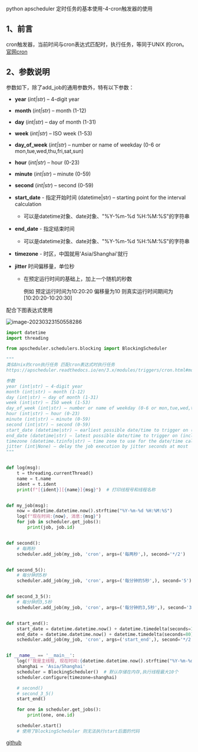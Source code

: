 python apscheduler 定时任务的基本使用-4-cron触发器的使用

## 1、前言

cron触发器，当前时间与cron表达式匹配时，执行任务，等同于UNIX 的cron。[官网cron](https://apscheduler.readthedocs.io/en/3.x/modules/triggers/cron.html#module-apscheduler.triggers.cron)

## 2、参数说明

参数如下，除了add_job的通用参数外，特有以下参数：

- **year** (*int|str*) – 4-digit year
- **month** (*int|str*) – month (1-12)
- **day** (*int|str*) – day of month (1-31)
- **week** (*int|str*) – ISO week (1-53)
- **day_of_week** (*int|str*) – number or name of weekday (0-6 or mon,tue,wed,thu,fri,sat,sun)
- **hour** (*int|str*) – hour (0-23)
- **minute** (*int|str*) – minute (0-59)
- **second** (*int|str*) – second (0-59)

- **start_date** - 指定开始时间 (datetime|str) – starting point for the interval calculation

  - 可以是datetime对象、date对象、"%Y-%m-%d %H:%M:%S"的字符串

- **end_date** - 指定结束时间

  - 可以是datetime对象、date对象、"%Y-%m-%d %H:%M:%S"的字符串

- **timezone** - 时区，中国就用'Asia/Shanghai'就行

- **jitter** 时间偏移量，单位秒

  - 在预定运行时间的基础上，加上一个随机的秒数

    例如 预定运行时间为10:20:20 偏移量为10 则真实运行时间期间为[10:20:20-10:20:30]

配合下图表达式使用

![image-20230323150558286](C:\Users\dell\AppData\Roaming\Typora\typora-user-images\image-20230323150558286.png)

```python
import datetime
import threading

from apscheduler.schedulers.blocking import BlockingScheduler

"""
类似Unix的cron执行任务 匹配cron表达式时执行任务
https://apscheduler.readthedocs.io/en/3.x/modules/triggers/cron.html#module-apscheduler.triggers.cron

参数
year (int|str) – 4-digit year
month (int|str) – month (1-12)
day (int|str) – day of month (1-31)
week (int|str) – ISO week (1-53)
day_of_week (int|str) – number or name of weekday (0-6 or mon,tue,wed,thu,fri,sat,sun)
hour (int|str) – hour (0-23)
minute (int|str) – minute (0-59)
second (int|str) – second (0-59)
start_date (datetime|str) – earliest possible date/time to trigger on (inclusive)
end_date (datetime|str) – latest possible date/time to trigger on (inclusive)
timezone (datetime.tzinfo|str) – time zone to use for the date/time calculations (defaults to scheduler timezone)
jitter (int|None) – delay the job execution by jitter seconds at most
"""


def log(msg):
    t = threading.currentThread()
    name = t.name
    ident = t.ident
    print(f"[{ident}][{name}]{msg}")  # 打印线程号和线程名称


def my_job(msg):
    now = datetime.datetime.now().strftime("%Y-%m-%d %H:%M:%S")
    log(f"现在时间:{now}, 消息:{msg}")
    for job in scheduler.get_jobs():
        print(job, job.id)


def second():
    # 每两秒
    scheduler.add_job(my_job, 'cron', args=('每两秒',), second='*/2')


def second_5():
    # 每分钟的5秒
    scheduler.add_job(my_job, 'cron', args=('每分钟的5秒',), second='5')


def second_3_5():
    # 每分钟的3,5秒
    scheduler.add_job(my_job, 'cron', args=('每分钟的3,5秒',), second='3,5')


def start_end():
    start_date = datetime.datetime.now() + datetime.timedelta(seconds=10)
    end_date = datetime.datetime.now() + datetime.timedelta(seconds=80)
    scheduler.add_job(my_job, 'cron', args=('start_end',), second='*/2', start_date=start_date, end_date=end_date)


if __name__ == '__main__':
    log(f'我是主线程, 现在时间:{datetime.datetime.now().strftime("%Y-%m-%d %H:%M:%S")}')
    shanghai = 'Asia/Shanghai'
    scheduler = BlockingScheduler()  # 默认存储在内存,执行线程最大10个
    scheduler.configure(timezone=shanghai)

    # second()
    # second_3_5()
    start_end()

    for one in scheduler.get_jobs():
        print(one, one.id)

    scheduler.start()
    # 使用了BlockingScheduler 则无法执行start后面的代码

```

[github](https://github.com/rainbow-tan/learn-apscheduler)
